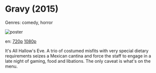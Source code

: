 # Gravy (2015)

Genres: comedy, horror

![poster](http://image.tmdb.org/t/p/w500/vEcbrgCosVKVBWRSnLYLlPqqBED.jpg)

en:
  [720p](magnet:?xt=urn:btih:780681EFD39649E30F823C82B98A87FCAE93F6DB&tr=udp://glotorrents.pw:6969/announce&tr=udp://tracker.opentrackr.org:1337/announce&tr=udp://torrent.gresille.org:80/announce&tr=udp://tracker.openbittorrent.com:80&tr=udp://tracker.coppersurfer.tk:6969&tr=udp://tracker.leechers-paradise.org:6969&tr=udp://p4p.arenabg.ch:1337&tr=udp://tracker.internetwarriors.net:1337)
  [1080p](magnet:?xt=urn:btih:E3D2A2C108F4FAC5FE4616D3E2D0BA97668FDDD9&tr=udp://glotorrents.pw:6969/announce&tr=udp://tracker.opentrackr.org:1337/announce&tr=udp://torrent.gresille.org:80/announce&tr=udp://tracker.openbittorrent.com:80&tr=udp://tracker.coppersurfer.tk:6969&tr=udp://tracker.leechers-paradise.org:6969&tr=udp://p4p.arenabg.ch:1337&tr=udp://tracker.internetwarriors.net:1337)
  


It's All Hallow's Eve. A trio of costumed misfits with very special dietary requirements seizes a Mexican cantina and force the staff to engage in a late night of gaming, food and libations. The only caveat is what's on the menu.